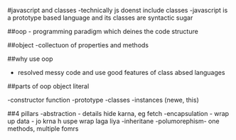 #javascript and classes
-technically js doenst include classes
-javascript is a prototype based language and its classes are syntactic sugar

##oop - programming paradigm which deines the code structure 

##object
-collectuon of properties and methods

##why use oop 
- resolved messy code and use good features of class absed languages

##parts of oop
object literal

-constructor function
-prototype
-classes
-instances (newe, this)

##4 pillars
-abstraction - details hide karna, eg fetch
-encapsulation - wrap up data - jo krna h uspe wrap laga liya
-inheritane
-polumorephism- one methods, multiple fomrs

